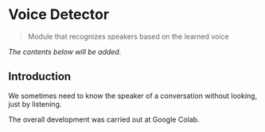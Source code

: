 # Voice Detector
> Module that recognizes speakers based on the learned voice

*The contents below will be added.*
## Introduction

We sometimes need to know the speaker of a conversation without looking, just by listening.





The overall development was carried out at Google Colab.
